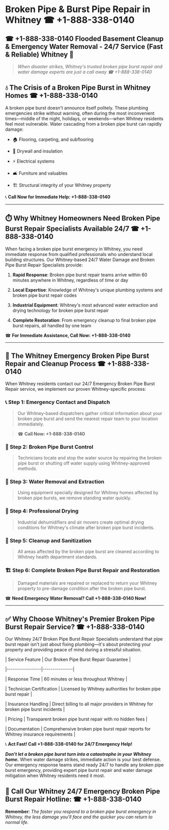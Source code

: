 # Broken Pipe & Burst Pipe Repair in Whitney ☎ +1-888-338-0140  
## ☎ +1-888-338-0140 Flooded Basement Cleanup & Emergency Water Removal - 24/7 Service (Fast & Reliable) Whitney 🚨  

> *When disaster strikes, Whitney's trusted broken pipe burst repair and water damage experts are just a call away ☎ +1-888-338-0140*  

## 💧 The Crisis of a Broken Pipe Burst in Whitney Homes ☎ +1-888-338-0140  

A broken pipe burst doesn't announce itself politely. These plumbing emergencies strike without warning, often during the most inconvenient times—middle of the night, holidays, or weekends—when Whitney residents feel most vulnerable. Water cascading from a broken pipe burst can rapidly damage:  

* 🏠 Flooring, carpeting, and subflooring  
* 🧱 Drywall and insulation  
* ⚡ Electrical systems  
* 🛋️ Furniture and valuables  
* 🏗️ Structural integrity of your Whitney property  

📞 **Call Now for Immediate Help: +1-888-338-0140**  

---  

## ⏱️ Why Whitney Homeowners Need Broken Pipe Burst Repair Specialists Available 24/7 ☎ +1-888-338-0140  

When facing a broken pipe burst emergency in Whitney, you need immediate response from qualified professionals who understand local building structures. Our Whitney-based 24/7 Water Damage and Broken Pipe Burst Repair Specialists provide:  

1. **Rapid Response**: Broken pipe burst repair teams arrive within 60 minutes anywhere in Whitney, regardless of time or day  
2. **Local Expertise**: Knowledge of Whitney's unique plumbing systems and broken pipe burst repair codes  
3. **Industrial Equipment**: Whitney's most advanced water extraction and drying technology for broken pipe burst repair  
4. **Complete Restoration**: From emergency cleanup to final broken pipe burst repairs, all handled by one team  

☎ **For Immediate Assistance, Call Now: +1-888-338-0140**  

---  

## 🔧 The Whitney Emergency Broken Pipe Burst Repair and Cleanup Process ☎ +1-888-338-0140  

When Whitney residents contact our 24/7 Emergency Broken Pipe Burst Repair service, we implement our proven Whitney-specific process:  

### 📞 Step 1: Emergency Contact and Dispatch  
> Our Whitney-based dispatchers gather critical information about your broken pipe burst and send the nearest repair team to your location immediately.  
> ☎ **Call Now: +1-888-338-0140**  

### 🚿 Step 2: Broken Pipe Burst Control  
> Technicians locate and stop the water source by repairing the broken pipe burst or shutting off water supply using Whitney-approved methods.  

### 🌊 Step 3: Water Removal and Extraction  
> Using equipment specially designed for Whitney homes affected by broken pipe bursts, we remove standing water quickly.  

### 💨 Step 4: Professional Drying  
> Industrial dehumidifiers and air movers create optimal drying conditions for Whitney's climate after broken pipe burst incidents.  

### 🧼 Step 5: Cleanup and Sanitization  
> All areas affected by the broken pipe burst are cleaned according to Whitney health department standards.  

### 🏗️ Step 6: Complete Broken Pipe Burst Repair and Restoration  
> Damaged materials are repaired or replaced to return your Whitney property to pre-damage condition after the broken pipe burst.  

☎ **Need Emergency Water Removal? Call +1-888-338-0140 Now!**  

---  

## ✅ Why Choose Whitney's Premier Broken Pipe Burst Repair Service? ☎ +1-888-338-0140  

Our Whitney 24/7 Broken Pipe Burst Repair Specialists understand that pipe burst repair isn't just about fixing plumbing—it's about protecting your property and providing peace of mind during a stressful situation.  

| Service Feature | Our Broken Pipe Burst Repair Guarantee |  
|-----------------|---------------|  
| Response Time | 60 minutes or less throughout Whitney |  
| Technician Certification | Licensed by Whitney authorities for broken pipe burst repair |  
| Insurance Handling | Direct billing to all major providers in Whitney for broken pipe burst incidents |  
| Pricing | Transparent broken pipe burst repair with no hidden fees |  
| Documentation | Comprehensive broken pipe burst repair reports for Whitney insurance requirements |  

📞 **Act Fast! Call +1-888-338-0140 for 24/7 Emergency Help!**  

***Don't let a broken pipe burst turn into a catastrophe in your Whitney home.*** When water damage strikes, immediate action is your best defense. Our emergency response teams stand ready 24/7 to handle any broken pipe burst emergency, providing expert pipe burst repair and water damage mitigation when Whitney residents need it most.  

## 📱 Call Our Whitney 24/7 Emergency Broken Pipe Burst Repair Hotline: ☎ +1-888-338-0140  

**Remember**: *The faster you respond to a broken pipe burst emergency in Whitney, the less damage you'll face and the quicker you can return to normal life.*